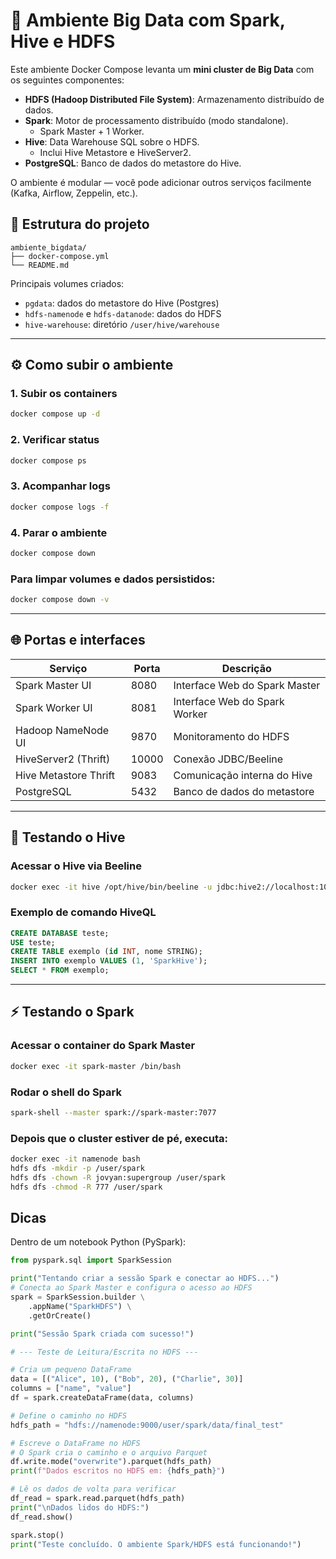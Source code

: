 # 🚀 Ambiente Big Data com Spark, Hive e HDFS

Este ambiente Docker Compose levanta um **mini cluster de Big Data** com os seguintes componentes:

- **HDFS (Hadoop Distributed File System)**: Armazenamento distribuído de dados.
- **Spark**: Motor de processamento distribuído (modo standalone).
  - Spark Master + 1 Worker.
- **Hive**: Data Warehouse SQL sobre o HDFS.
  - Inclui Hive Metastore e HiveServer2.
- **PostgreSQL**: Banco de dados do metastore do Hive.

O ambiente é modular — você pode adicionar outros serviços facilmente (Kafka, Airflow, Zeppelin, etc.).

## 🧩 Estrutura do projeto

```
ambiente_bigdata/
├── docker-compose.yml
└── README.md
```

Principais volumes criados:
- `pgdata`: dados do metastore do Hive (Postgres)
- `hdfs-namenode` e `hdfs-datanode`: dados do HDFS
- `hive-warehouse`: diretório `/user/hive/warehouse`

---

## ⚙️ Como subir o ambiente

### 1. Subir os containers
```bash
docker compose up -d
```

### 2. Verificar status
```bash
docker compose ps
```

### 3. Acompanhar logs
```bash
docker compose logs -f
```

### 4. Parar o ambiente
```bash
docker compose down
```

### Para limpar volumes e dados persistidos:
```bash
docker compose down -v
```

---

## 🌐 Portas e interfaces

| Serviço        | Porta | Descrição |
|----------------|-------|------------|
| Spark Master UI | 8080 | Interface Web do Spark Master |
| Spark Worker UI | 8081 | Interface Web do Spark Worker |
| Hadoop NameNode UI | 9870 | Monitoramento do HDFS |
| HiveServer2 (Thrift) | 10000 | Conexão JDBC/Beeline |
| Hive Metastore Thrift | 9083 | Comunicação interna do Hive |
| PostgreSQL | 5432 | Banco de dados do metastore |

---

## 🧠 Testando o Hive

### Acessar o Hive via Beeline
```bash
docker exec -it hive /opt/hive/bin/beeline -u jdbc:hive2://localhost:10000 -n hive -p hivepass
```

### Exemplo de comando HiveQL
```sql
CREATE DATABASE teste;
USE teste;
CREATE TABLE exemplo (id INT, nome STRING);
INSERT INTO exemplo VALUES (1, 'SparkHive');
SELECT * FROM exemplo;
```

---

## ⚡ Testando o Spark

### Acessar o container do Spark Master
```bash
docker exec -it spark-master /bin/bash
```

### Rodar o shell do Spark
```bash
spark-shell --master spark://spark-master:7077
```

### Depois que o cluster estiver de pé, executa:
```bash
docker exec -it namenode bash
hdfs dfs -mkdir -p /user/spark
hdfs dfs -chown -R jovyan:supergroup /user/spark
hdfs dfs -chmod -R 777 /user/spark
```

## Dicas
Dentro de um notebook Python (PySpark):

```python
from pyspark.sql import SparkSession

print("Tentando criar a sessão Spark e conectar ao HDFS...")
# Conecta ao Spark Master e configura o acesso ao HDFS
spark = SparkSession.builder \
    .appName("SparkHDFS") \
    .getOrCreate()

print("Sessão Spark criada com sucesso!")

# --- Teste de Leitura/Escrita no HDFS ---

# Cria um pequeno DataFrame
data = [("Alice", 10), ("Bob", 20), ("Charlie", 30)]
columns = ["name", "value"]
df = spark.createDataFrame(data, columns)

# Define o caminho no HDFS
hdfs_path = "hdfs://namenode:9000/user/spark/data/final_test"

# Escreve o DataFrame no HDFS
# O Spark cria o caminho e o arquivo Parquet
df.write.mode("overwrite").parquet(hdfs_path)
print(f"Dados escritos no HDFS em: {hdfs_path}")

# Lê os dados de volta para verificar
df_read = spark.read.parquet(hdfs_path)
print("\nDados lidos do HDFS:")
df_read.show()

spark.stop()
print("Teste concluído. O ambiente Spark/HDFS está funcionando!")
```